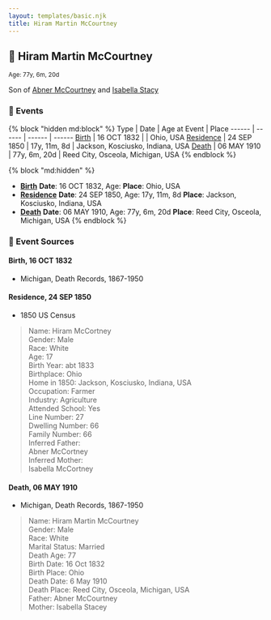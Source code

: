 ```yaml
---
layout: templates/basic.njk
title: Hiram Martin McCourtney
---
```

## 🔵 Hiram Martin McCourtney
<small>Age: 77y, 6m, 20d</small>

Son of [Abner McCourtney](/people/7/72592264) and [Isabella Stacy](/people/9/91476553)

### 📆 Events

{% block "hidden md:block" %}
Type | Date | Age at Event | Place
------ | ------ | ------ | ------
[Birth](#event-event-2) | 16 OCT 1832 |  | Ohio, USA
[Residence](#event-event-0) | 24 SEP 1850 | 17y, 11m, 8d | Jackson, Kosciusko, Indiana, USA
[Death](#event-event-4) | 06 MAY 1910 | 77y, 6m, 20d | Reed City, Osceola, Michigan, USA
{% endblock %}

{% block "md:hidden" %}
- **[Birth](#event-event-2)**
**Date**: 16 OCT 1832, Age:
**Place**: Ohio, USA
- **[Residence](#event-event-0)**
**Date**: 24 SEP 1850, Age: 17y, 11m, 8d
**Place**: Jackson, Kosciusko, Indiana, USA
- **[Death](#event-event-4)**
**Date**: 06 MAY 1910, Age: 77y, 6m, 20d
**Place**: Reed City, Osceola, Michigan, USA
{% endblock %}

### 📰 Event Sources

#### <a id="event-event-2"></a> Birth, 16 OCT 1832
* Michigan, Death Records, 1867-1950

#### <a id="event-event-0"></a> Residence, 24 SEP 1850
* 1850 US Census
>   
  > Name: Hiram McCortney  
  > Gender: Male  
  > Race: White  
  > Age: 17  
  > Birth Year: abt 1833  
  > Birthplace: Ohio  
  > Home in 1850: Jackson, Kosciusko, Indiana, USA  
  > Occupation: Farmer  
  > Industry: Agriculture  
  > Attended School: Yes  
  > Line Number: 27  
  > Dwelling Number: 66  
  > Family Number: 66  
  > Inferred Father:   
  > Abner McCortney  
  > Inferred Mother:   
  > Isabella McCortney

#### <a id="event-event-4"></a> Death, 06 MAY 1910
* Michigan, Death Records, 1867-1950
>   
  > Name: Hiram Martin McCourtney  
  > Gender: Male  
  > Race: White  
  > Marital Status: Married  
  > Death Age: 77  
  > Birth Date: 16 Oct 1832  
  > Birth Place: Ohio  
  > Death Date: 6 May 1910  
  > Death Place: Reed City, Osceola, Michigan, USA  
  > Father: Abner McCourtney  
  > Mother: Isabella Stacey